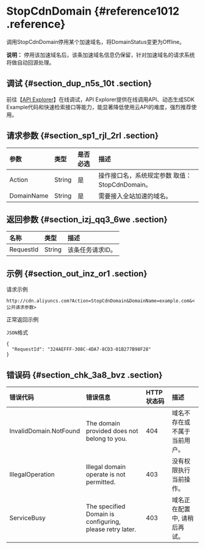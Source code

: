 # StopCdnDomain {#reference1012 .reference}

调用StopCdnDomain停用某个加速域名，将DomainStatus变更为Offline。

**说明：** 停用该加速域名后，该条加速域名信息仍保留，针对加速域名的请求系统将做自动回源处理。

## 调试 {#section_dup_n5s_10t .section}

前往【[API Explorer](https://api.aliyun.com/#/?product=Cdn&api=StopCdnDomain)】在线调试，API Explorer提供在线调用API、动态生成SDK Example代码和快速检索接口等能力，能显著降低使用云API的难度，强烈推荐使用。

## 请求参数 {#section_sp1_rjl_2rl .section}

|参数|类型|是否必选|描述|
|:-|:-|:---|:-|
|Action|String|是|操作接口名，系统规定参数 取值：StopCdnDomain。|
|DomainName|String|是|需要接入全站加速的域名。|

## 返回参数 {#section_izj_qq3_6we .section}

|名称|类型|描述|
|:-|:-|:-|
|RequestId|String|该条任务请求ID。|

## 示例 {#section_out_inz_or1 .section}

请求示例

``` {#codeblock_kld_azb_t7k}
http://cdn.aliyuncs.com?Action=StopCdnDomain&DomainName=example.com&<公共请求参数>
```

正常返回示例

`JSON`格式

``` {#codeblock_7bn_9vw_iwn .language-json}
{
  "RequestId": "324AEFFF-308C-4DA7-8CD3-01B277B98F28"
}
```

## 错误码 {#section_chk_3a8_bvz .section}

|错误代码|错误信息|HTTP 状态码|描述|
|:---|:---|:-------|:-|
|InvalidDomain.NotFound|The domain provided does not belong to you.|404|域名不存在或不属于当前用户。|
|IllegalOperation|Illegal domain operate is not permitted.|403|没有权限执行当前操作。|
|ServiceBusy|The specified Domain is configuring, please retry later.|403|域名正在配置中, 请稍后再试。|

